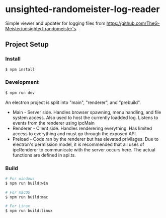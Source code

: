 # unsighted-randomeister-log-reader

Simple viewer and updater for logging files from https://github.com/TheG-Meister/unsighted-randomeister's.

## Project Setup

### Install

```bash
$ npm install
```

### Development

```bash
$ npm run dev
```

An electron project is split into "main", "renderer", and "prebuild".
* Main - Server side. Handles browser spawning, menu handling, and file system access. Also used to host the currently loadded log. Listens to events from the renderer using ipcMain
* Renderer - Client side. Handles renderering everything. Has limited access to everything and must go through the exposed API.
* Preload - Code ran by the renderer but has elevated privilages. Due to electron's permission model, it is recommended that all uses of ipcRenderer to communicate with the server occurs here. The actual functions are defined in api.ts.

### Build

```bash
# For windows
$ npm run build:win

# For macOS
$ npm run build:mac

# For Linux
$ npm run build:linux
```
